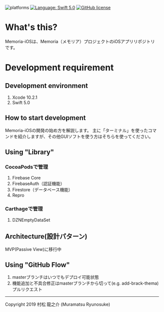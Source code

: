 ![platforms](https://img.shields.io/badge/platforms-iOS-333333.svg)
[![Language: Swift 5.0](https://img.shields.io/badge/swift-5.0-4BC51D.svg?style=flat)](https://developer.apple.com/swift)
[![GitHub license](https://img.shields.io/badge/license-MIT-lightgrey.svg)](https://raw.githubusercontent.com/Riscait/Memoria-iOS/master/LICENSE)

# What's this?
Memoria-iOSは、Memoria（メモリア）プロジェクトのiOSアプリリポジトリです。

# Development requirement
## Development environment
1. Xcode 10.2.1
2. Swift 5.0

## How to start development
Memoria-iOSの開発の始め方を解説します。
主に「ターミナル」を使ったコマンドを紹介しますが、その他GUIソフトを使う方はそちらを使ってください。

## Using "Library"
### CocoaPodsで管理
1. Firebase Core
2. FirebaseAuth（認証機能）
3. Firestore（データベース機能）
4. Repro

### Carthageで管理
1. DZNEmptyDataSet

## Architecture(設計パターン)
MVP(Passive View)に移行中

## Using "GitHub Flow"
1. masterブランチはいつでもデプロイ可能状態
2. 機能追加と不具合修正はmasterブランチから切って(e.g. add-brack-thema)プルリクエスト

---
Copyright 2019 村松 龍之介 (Muramatsu Ryunosuke)
